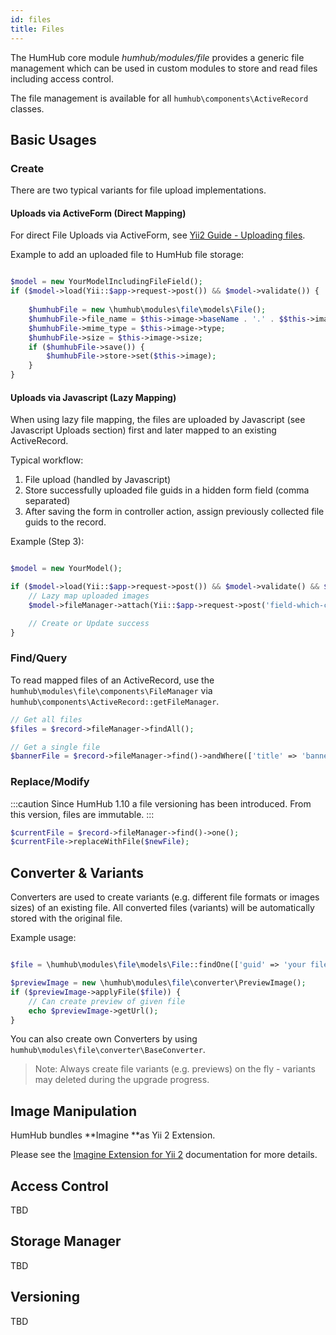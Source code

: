 ```yaml
---
id: files
title: Files
---
```



The HumHub core module *humhub/modules/file* provides a generic file management which can be used in custom modules to store and read files including access control.

The file management is available for all `humhub\components\ActiveRecord` classes.

Basic Usages
------------

### Create

There are two typical variants for file upload implementations.


#### Uploads via ActiveForm (Direct Mapping)

For direct File Uploads via ActiveForm, see [Yii2 Guide - Uploading files](http://www.yiiframework.com/doc-2.0/guide-input-file-upload.html).

Example to add an uploaded file to HumHub file storage:

```php

$model = new YourModelIncludingFileField();
if ($model->load(Yii::$app->request->post()) && $model->validate()) {
	
	$humhubFile = new \humhub\modules\file\models\File();
	$humhubFile->file_name = $this->image->baseName . '.' . $$this->image->extension;
	$humhubFile->mime_type = $this->image->type;
	$humhubFile->size = $this->image->size;
	if ($humhubFile->save()) {
	    $humhubFile->store->set($this->image);
	}
}

```

#### Uploads via Javascript (Lazy Mapping)

When using lazy file mapping, the files are uploaded by Javascript (see Javascript Uploads section) first and later mapped to an existing ActiveRecord.

Typical workflow:
1. File upload (handled by Javascript)
2. Store successfully uploaded file guids in a hidden form field (comma separated)
3. After saving the form in controller action, assign previously collected file guids to the record.

Example (Step 3):

```php

$model = new YourModel();

if ($model->load(Yii::$app->request->post()) && $model->validate() && $model->save()) {
	// Lazy map uploaded images
	$model->fileManager->attach(Yii::$app->request->post('field-which-contains-uploaded-file-guids'));

	// Create or Update success
}

```

### Find/Query
 
To read mapped files of an ActiveRecord, use the `humhub\modules\file\components\FileManager` via `humhub\components\ActiveRecord::getFileManager`.

```php
// Get all files
$files = $record->fileManager->findAll();

// Get a single file
$bannerFile = $record->fileManager->find()->andWhere(['title' => 'banner')->one();

```

### Replace/Modify

:::caution
Since HumHub 1.10 a file versioning has been introduced. From this version, files are immutable.
:::


```php
$currentFile = $record->fileManager->find()->one();
$currentFile->replaceWithFile($newFile);
```


Converter & Variants
--------------------

Converters are used to create variants (e.g. different file formats or images sizes) of an existing file.
All converted files (variants) will be automatically stored with the original file.

Example usage:

```php

$file = \humhub\modules\file\models\File::findOne(['guid' => 'your file guid']);

$previewImage = new \humhub\modules\file\converter\PreviewImage();
if ($previewImage->applyFile($file)) {
    // Can create preview of given file
    echo $previewImage->getUrl();
}
```

You can also create own Converters by using `humhub\modules\file\converter\BaseConverter`.

> Note: Always create file variants (e.g. previews) on the fly - variants may deleted during the upgrade progress.


Image Manipulation
------------------

HumHub bundles **Imagine **as Yii 2 Extension.

Please see the [Imagine Extension for Yii 2](http://www.yiiframework.com/doc-2.0/ext-imagine-index.html) documentation for more details.


Access Control
-------------
TBD

Storage Manager
---------------
TBD

Versioning
----------
TBD

